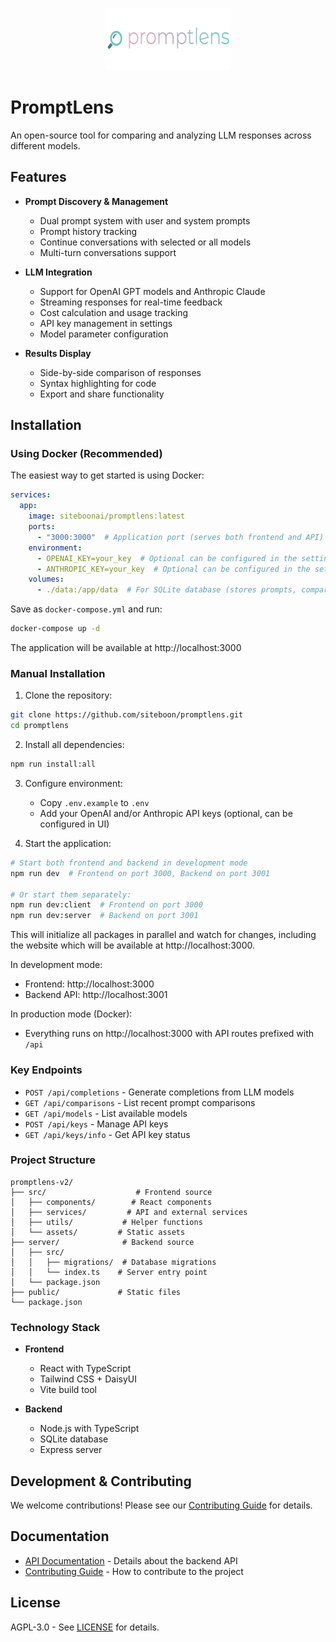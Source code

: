 <p align="center">
  <img src="public/lens.svg" alt="PromptLens Logo" width="200" height="100"/>
</p>

# PromptLens

An open-source tool for comparing and analyzing LLM responses across different models.

## Features

- **Prompt Discovery & Management**
  - Dual prompt system with user and system prompts
  - Prompt history tracking
  - Continue conversations with selected or all models
  - Multi-turn conversations support

- **LLM Integration**
  - Support for OpenAI GPT models and Anthropic Claude
  - Streaming responses for real-time feedback
  - Cost calculation and usage tracking
  - API key management in settings
  - Model parameter configuration

- **Results Display**
  - Side-by-side comparison of responses
  - Syntax highlighting for code
  - Export and share functionality



## Installation

### Using Docker (Recommended)

The easiest way to get started is using Docker:

```yaml
services:
  app:
    image: siteboonai/promptlens:latest
    ports:
      - "3000:3000"  # Application port (serves both frontend and API)
    environment:
      - OPENAI_KEY=your_key  # Optional can be configured in the settings later on
      - ANTHROPIC_KEY=your_key  # Optional can be configured in the settings later on
    volumes:
      - ./data:/app/data  # For SQLite database (stores prompts, comparisons, and encrypted API keys)
```
Save as `docker-compose.yml` and run:
```bash
docker-compose up -d
```

The application will be available at http://localhost:3000

### Manual Installation

1. Clone the repository:
```bash
git clone https://github.com/siteboon/promptlens.git
cd promptlens
```

2. Install all dependencies:
```bash
npm run install:all
```

3. Configure environment:
   - Copy `.env.example` to `.env`
   - Add your OpenAI and/or Anthropic API keys (optional, can be configured in UI)

4. Start the application:
```bash
# Start both frontend and backend in development mode
npm run dev  # Frontend on port 3000, Backend on port 3001

# Or start them separately:
npm run dev:client  # Frontend on port 3000
npm run dev:server  # Backend on port 3001
```
This will initialize all packages in parallel and watch for changes, including the website which will be available at http://localhost:3000.

In development mode:
- Frontend: http://localhost:3000
- Backend API: http://localhost:3001

In production mode (Docker):
- Everything runs on http://localhost:3000 with API routes prefixed with `/api`


### Key Endpoints

- `POST /api/completions` - Generate completions from LLM models
- `GET /api/comparisons` - List recent prompt comparisons
- `GET /api/models` - List available models
- `POST /api/keys` - Manage API keys
- `GET /api/keys/info` - Get API key status


### Project Structure

```
promptlens-v2/
├── src/                    # Frontend source
│   ├── components/        # React components
│   ├── services/         # API and external services
│   ├── utils/           # Helper functions
│   └── assets/         # Static assets
├── server/              # Backend source
│   ├── src/
│   │   ├── migrations/  # Database migrations
│   │   └── index.ts    # Server entry point
│   └── package.json
├── public/             # Static files
└── package.json
```

### Technology Stack

- **Frontend**
  - React with TypeScript
  - Tailwind CSS + DaisyUI
  - Vite build tool

- **Backend**
  - Node.js with TypeScript
  - SQLite database
  - Express server



## Development & Contributing
We welcome contributions! Please see our [Contributing Guide](CONTRIBUTING.md) for details.



## Documentation

- [API Documentation](API.md) - Details about the backend API
- [Contributing Guide](CONTRIBUTING.md) - How to contribute to the project

## License

AGPL-3.0 - See [LICENSE](LICENSE) for details.

